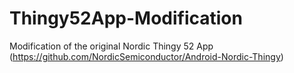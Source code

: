 # Thingy52App-Modification
Modification of the original Nordic Thingy 52 App (https://github.com/NordicSemiconductor/Android-Nordic-Thingy)
